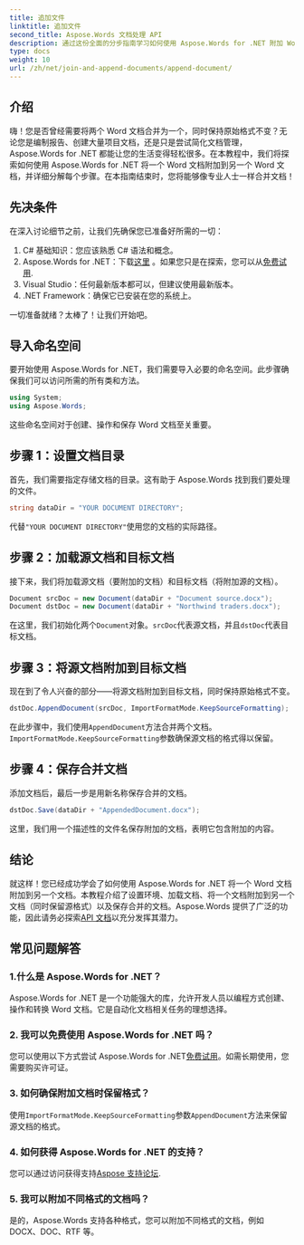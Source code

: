 ```yaml
---
title: 追加文件
linktitle: 追加文件
second_title: Aspose.Words 文档处理 API
description: 通过这份全面的分步指南学习如何使用 Aspose.Words for .NET 附加 Word 文档。非常适合自动化您的文档工作流程。
type: docs
weight: 10
url: /zh/net/join-and-append-documents/append-document/
---
```


## 介绍

嗨！您是否曾经需要将两个 Word 文档合并为一个，同时保持原始格式不变？无论您是编制报告、创建大量项目文档，还是只是尝试简化文档管理，Aspose.Words for .NET 都能让您的生活变得轻松很多。在本教程中，我们将探索如何使用 Aspose.Words for .NET 将一个 Word 文档附加到另一个 Word 文档，并详细分解每个步骤。在本指南结束时，您将能够像专业人士一样合并文档！

## 先决条件

在深入讨论细节之前，让我们先确保您已准备好所需的一切：

1. C# 基础知识：您应该熟悉 C# 语法和概念。
2.  Aspose.Words for .NET：下载[这里](https://releases.aspose.com/words/net/) 。如果您只是在探索，您可以从[免费试用](https://releases.aspose.com/).
3. Visual Studio：任何最新版本都可以，但建议使用最新版本。
4. .NET Framework：确保它已安装在您的系统上。

一切准备就绪？太棒了！让我们开始吧。

## 导入命名空间

要开始使用 Aspose.Words for .NET，我们需要导入必要的命名空间。此步骤确保我们可以访问所需的所有类和方法。

```csharp
using System;
using Aspose.Words;
```

这些命名空间对于创建、操作和保存 Word 文档至关重要。

## 步骤 1：设置文档目录

首先，我们需要指定存储文档的目录。这有助于 Aspose.Words 找到我们要处理的文件。

```csharp
string dataDir = "YOUR DOCUMENT DIRECTORY";
```

代替`"YOUR DOCUMENT DIRECTORY"`使用您的文档的实际路径。

## 步骤 2：加载源文档和目标文档

接下来，我们将加载源文档（要附加的文档）和目标文档（将附加源的文档）。

```csharp
Document srcDoc = new Document(dataDir + "Document source.docx");
Document dstDoc = new Document(dataDir + "Northwind traders.docx");
```

在这里，我们初始化两个`Document`对象。`srcDoc`代表源文档，并且`dstDoc`代表目标文档。

## 步骤 3：将源文档附加到目标文档

现在到了令人兴奋的部分——将源文档附加到目标文档，同时保持原始格式不变。

```csharp
dstDoc.AppendDocument(srcDoc, ImportFormatMode.KeepSourceFormatting);
```

在此步骤中，我们使用`AppendDocument`方法合并两个文档。`ImportFormatMode.KeepSourceFormatting`参数确保源文档的格式得以保留。

## 步骤 4：保存合并文档

添加文档后，最后一步是用新名称保存合并的文档。

```csharp
dstDoc.Save(dataDir + "AppendedDocument.docx");
```

这里，我们用一个描述性的文件名保存附加的文档，表明它包含附加的内容。

## 结论

就这样！您已经成功学会了如何使用 Aspose.Words for .NET 将一个 Word 文档附加到另一个文档。本教程介绍了设置环境、加载文档、将一个文档附加到另一个文档（同时保留源格式）以及保存合并的文档。Aspose.Words 提供了广泛的功能，因此请务必探索[API 文档](https://reference.aspose.com/words/net/)以充分发挥其潜力。

## 常见问题解答

### 1.什么是 Aspose.Words for .NET？

Aspose.Words for .NET 是一个功能强大的库，允许开发人员以编程方式创建、操作和转换 Word 文档。它是自动化文档相关任务的理想选择。

### 2. 我可以免费使用 Aspose.Words for .NET 吗？

您可以使用以下方式尝试 Aspose.Words for .NET[免费试用](https://releases.aspose.com/)。如需长期使用，您需要购买许可证。

### 3. 如何确保附加文档时保留格式？

使用`ImportFormatMode.KeepSourceFormatting`参数`AppendDocument`方法来保留源文档的格式。

### 4. 如何获得 Aspose.Words for .NET 的支持？

您可以通过访问获得支持[Aspose 支持论坛](https://forum.aspose.com/c/words/8).

### 5. 我可以附加不同格式的文档吗？

是的，Aspose.Words 支持各种格式，您可以附加不同格式的文档，例如 DOCX、DOC、RTF 等。